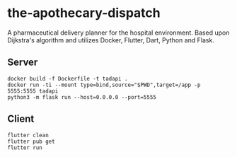 # the-apothecary-dispatch
A pharmaceutical delivery planner for the hospital environment. Based upon Dijkstra's algorithm and utilizes Docker, Flutter, Dart, Python and Flask.

## Server
```
docker build -f Dockerfile -t tadapi .
docker run -ti --mount type=bind,source="$PWD",target=/app -p 5555:5555 tadapi
python3 -m flask run --host=0.0.0.0 --port=5555
```

## Client
```
flutter clean
flutter pub get
flutter run
```